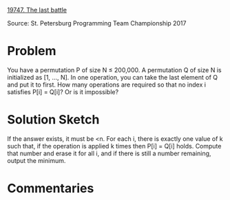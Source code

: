 [19747. The last battle](https://www.acmicpc.net/problem/19747)

Source: St. Petersburg Programming Team Championship 2017


# Problem

You have a permutation P of size N ≤ 200,000. A permutation Q of size N is initialized as [1, ..., N]. In one operation, you can take the last element of Q and put it to first. How many operations are required so that no index i satisfies P[i] = Q[i]? Or is it impossible?

# Solution Sketch

If the answer exists, it must be <n. For each i, there is exactly one value of k such that, if the operation is applied k times then P[i] = Q[i] holds. Compute that number and erase it for all i, and if there is still a number remaining, output the minimum.

# Commentaries
